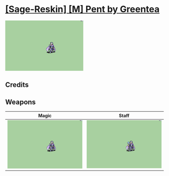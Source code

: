 # [\[Sage-Reskin\] \[M\] Pent by Greentea](./)

<img src="./6.%20Magic/Magic_000.png" alt="[Sage-Reskin] [M] Pent by Greentea standing" />

## Credits



## Weapons


|Magic |Staff |
|  :---: | :---: |
| <img alt="Magic animation" src="./6.%20Magic/Magic.gif" /> | <img alt="Staff animation" src="./7.%20Staff/Staff.gif" /> |
